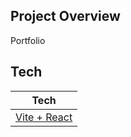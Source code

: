 ## Project Overview

Portfolio

## Tech

| Tech                                      |
| ----------------------------------------- |
| [Vite + React](https://vitejs.dev/guide/) |
